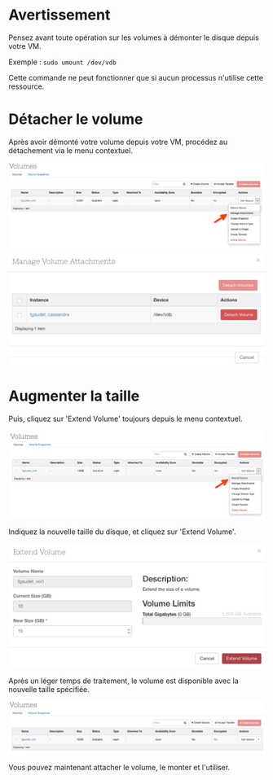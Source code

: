# Avertissement
Pensez avant toute opération sur les volumes à démonter le disque depuis votre VM.

Exemple : `sudo umount /dev/vdb`

<div class="alert alert-warning">Cette commande ne peut fonctionner que si aucun processus n'utilise cette ressource.</div>

# Détacher le volume

Après avoir démonté votre volume depuis votre VM, procédez au détachement via le menu contextuel.

![Local Image](./images/volume-04.jpg)
![Local Image](./images/volume-16.jpg)

# Augmenter la taille

Puis, cliquez sur 'Extend Volume' toujours depuis le menu contextuel.

![Local Image](./images/volume-17.jpg)

Indiquez la nouvelle taille du disque, et cliquez sur 'Extend Volume'.

![Local Image](./images/volume-18.jpg)

Après un léger temps de traitement, le volume est disponible avec la nouvelle taille spécifiée.

![Local Image](./images/volume-19.jpg)

Vous pouvez maintenant attacher le volume, le monter et l'utiliser.